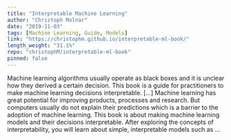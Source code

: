 ```yaml
---
title: "Interpretable Machine Learning"
author: "Christoph Molnar"
date: "2019-11-03"
tags: [Machine Learning, Guide, Models]
link: "https://christophm.github.io/interpretable-ml-book/"
length_weight: "31.1%"
repo: "christophM/interpretable-ml-book"
pinned: false
---
```


Machine learning algorithms usually operate as black boxes and it is unclear how they derived a certain decision. This book is a guide for practitioners to make machine learning decisions interpretable. [...] Machine learning has great potential for improving products, processes and research. But computers usually do not explain their predictions which is a barrier to the adoption of machine learning. This book is about making machine learning models and their decisions interpretable. After exploring the concepts of interpretability, you will learn about simple, interpretable models such as ...
